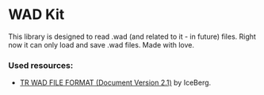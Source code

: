 #  WAD Kit

This library is designed to read .wad (and related to it - in future) files. Right now it can only load and save .wad files.
Made with love.

### Used resources:
* [TR WAD FILE FORMAT (Document Version 2.1)](https://www.xythobuz.de/tr_docs/TR_WAD_file_format.pdf) by IceBerg.
